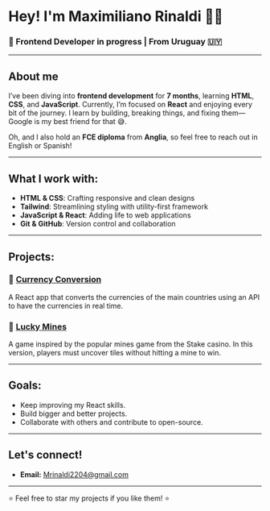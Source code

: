 # Hey! I'm Maximiliano Rinaldi 🙋‍♂️

### 🚀 Frontend Developer in progress | From Uruguay 🇺🇾

---

## About me

I’ve been diving into **frontend development** for **7 months**, learning **HTML**, **CSS**, and **JavaScript**. Currently, I’m focused on **React** and enjoying every bit of the journey. I learn by building, breaking things, and fixing them—Google is my best friend for that 😅.

Oh, and I also hold an **FCE diploma** from **Anglia**, so feel free to reach out in English or Spanish!

---

## What I work with:

- **HTML & CSS**: Crafting responsive and clean designs
- **Tailwind**: Streamlining styling with utility-first framework
- **JavaScript & React**: Adding life to web applications
- **Git & GitHub**: Version control and collaboration

---

## Projects:

### 🎨 [Currency Conversion](https://github.com/MaxiRinaldi22/CurrencyConvertor)

A React app that converts the currencies of the main countries using an API to have the currencies in real time.

### 📝 [Lucky Mines](https://github.com/MaxiRinaldi22/lucky-mines)

A game inspired by the popular mines game from the Stake casino. In this version, players must uncover tiles without hitting a mine to win.

---

## Goals:

- Keep improving my React skills.
- Build bigger and better projects.
- Collaborate with others and contribute to open-source.

---

## Let's connect!

- **Email:** [Mrinaldi2204@gmail.com](Mrinaldi2204@gmail.com)

---

⭐ Feel free to star my projects if you like them! ⭐
